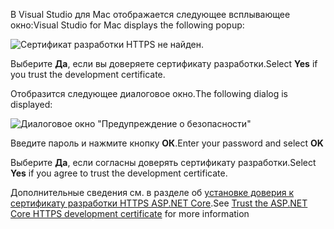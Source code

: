 <span data-ttu-id="69d9d-101">В Visual Studio для Mac отображается следующее всплывающее окно:</span><span class="sxs-lookup"><span data-stu-id="69d9d-101">Visual Studio for Mac displays the following popup:</span></span>

![Сертификат разработки HTTPS не найден.](~/getting-started/_static/trustCertMac.png)

<span data-ttu-id="69d9d-104">Выберите **Да**, если вы доверяете сертификату разработки.</span><span class="sxs-lookup"><span data-stu-id="69d9d-104">Select **Yes** if you trust the development certificate.</span></span>

<span data-ttu-id="69d9d-105">Отобразится следующее диалоговое окно.</span><span class="sxs-lookup"><span data-stu-id="69d9d-105">The following dialog is displayed:</span></span>

![Диалоговое окно "Предупреждение о безопасности"](~/getting-started/_static/certMac.png)

<span data-ttu-id="69d9d-107">Введите пароль и нажмите кнопку **ОК**.</span><span class="sxs-lookup"><span data-stu-id="69d9d-107">Enter your password and select **OK**</span></span>

<span data-ttu-id="69d9d-108">Выберите **Да**, если согласны доверять сертификату разработки.</span><span class="sxs-lookup"><span data-stu-id="69d9d-108">Select **Yes** if you agree to trust the development certificate.</span></span>

<span data-ttu-id="69d9d-109">Дополнительные сведения см. в разделе об [установке доверия к сертификату разработки HTTPS ASP.NET Core](xref:security/enforcing-ssl#trust-the-aspnet-core-https-development-certificate-on-windows-and-macos).</span><span class="sxs-lookup"><span data-stu-id="69d9d-109">See [Trust the ASP.NET Core HTTPS development certificate](xref:security/enforcing-ssl#trust-the-aspnet-core-https-development-certificate-on-windows-and-macos) for more information</span></span>
